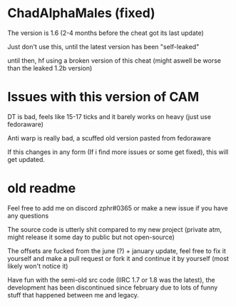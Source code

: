 # ChadAlphaMales (fixed)

The version is 1.6 (2-4 months before the cheat got its last update)

Just don't use this, until the latest version has been "self-leaked"

until then, hf using a broken version of this cheat (might aswell be worse than the leaked 1.2b version)

# Issues with this version of CAM

DT is bad, feels like 15-17 ticks and it barely works on heavy (just use fedoraware)

Anti warp is really bad, a scuffed old version pasted from fedoraware

If this changes in any form (If i find more issues or some get fixed), this will get updated.

# old readme
Feel free to add me on discord zphr#0365 or make a new issue if you have any questions

The source code is utterly shit compared to my new project (private atm, might release it some day to public but not open-source)

The offsets are fucked from the june (?) + january update, feel free to fix it yourself and make a pull request or fork it and continue it by yourself (most likely won't notice it)

Have fun with the semi-old src code (IIRC 1.7 or 1.8 was the latest), the development has been discontinued since february due to lots of funny stuff that happened between me and legacy.
